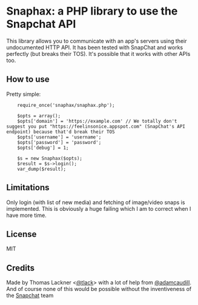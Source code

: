 Snaphax: a PHP library to use the Snapchat API
==============================================

This library allows you to communicate with an app's servers using their
undocumented HTTP API. It has been tested with SnapChat and works perfectly (but breaks their TOS). It's possible that it works with other APIs too.

How to use
----------

Pretty simple:

```
	require_once('snaphax/snaphax.php');

	$opts = array();
	$opts['domain'] = 'https://example.com' // We totally don't suggest you put "https://feelinsonice.appspot.com" (SnapChat's API endpoint) because that'd break their TOS
	$opts['username'] = 'username';
	$opts['password'] = 'password';
	$opts['debug'] = 1; 

	$s = new Snaphax($opts);
	$result = $s->login();
	var_dump($result);
```

Limitations
-----------

Only login (with list of new media) and fetching of image/video snaps is
implemented.  This is obviously a huge failing which I am to correct when I
have more time.

License
-------

MIT

Credits
-------

Made by Thomas Lackner <[@tlack](http://twitter.com/tlack)> with a lot of help
from [@adamcaudill](http://twitter.com/adamcaudill).  And of course none of
this would be possible without the inventiveness of the
[Snapchat](http://snapchat.com) team


